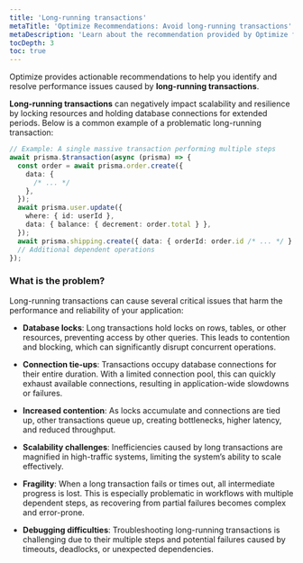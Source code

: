 ```yaml
---
title: 'Long-running transactions'
metaTitle: 'Optimize Recommendations: Avoid long-running transactions'
metaDescription: 'Learn about the recommendation provided by Optimize for long-running transaction.'
tocDepth: 3
toc: true
---
```


Optimize provides actionable recommendations to help you identify and resolve performance issues caused by **long-running transactions**.

**Long-running transactions** can negatively impact scalability and resilience by locking resources and holding database connections for extended periods. Below is a common example of a problematic long-running transaction:

```ts
// Example: A single massive transaction performing multiple steps
await prisma.$transaction(async (prisma) => {
  const order = await prisma.order.create({
    data: {
      /* ... */
    },
  });
  await prisma.user.update({
    where: { id: userId },
    data: { balance: { decrement: order.total } },
  });
  await prisma.shipping.create({ data: { orderId: order.id /* ... */ } });
  // Additional dependent operations
});
```

### What is the problem?

Long-running transactions can cause several critical issues that harm the performance and reliability of your application:

- **Database locks**: Long transactions hold locks on rows, tables, or other resources, preventing access by other queries. This leads to contention and blocking, which can significantly disrupt concurrent operations.

- **Connection tie-ups**: Transactions occupy database connections for their entire duration. With a limited connection pool, this can quickly exhaust available connections, resulting in application-wide slowdowns or failures.

- **Increased contention**: As locks accumulate and connections are tied up, other transactions queue up, creating bottlenecks, higher latency, and reduced throughput.

- **Scalability challenges**: Inefficiencies caused by long transactions are magnified in high-traffic systems, limiting the system’s ability to scale effectively.

- **Fragility**: When a long transaction fails or times out, all intermediate progress is lost. This is especially problematic in workflows with multiple dependent steps, as recovering from partial failures becomes complex and error-prone.

- **Debugging difficulties**: Troubleshooting long-running transactions is challenging due to their multiple steps and potential failures caused by timeouts, deadlocks, or unexpected dependencies.
